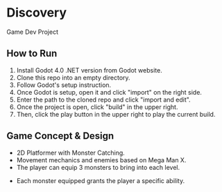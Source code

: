 # Discovery
Game Dev Project

## How to Run
1. Install Godot 4.0 .NET version from Godot website.
2. Clone this repo into an empty directory.
3. Follow Godot's setup instruction.
4. Once Godot is setup, open it and click "import" on the right side.
5. Enter the path to the cloned repo and click "import and edit".
6. Once the project is open, click "build" in the upper right.
7. Then, click the play button in the upper right to play the current build.


## Game Concept & Design
* 2D Platformer with Monster Catching.
* Movement mechanics and enemies based on Mega Man X.
* The player can equip 3 monsters to bring into each level.
- Each monster equipped grants the player a specific ability.
